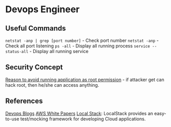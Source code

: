 # Devops Engineer

## Useful Commands

`netstat -anp | grep [port number]` - Check port number
`netstat -anp` - Check all port listening
`ps -all` - Display all running process
`service --status-all` - Display all running service

## Security Concept

[Reason to avoid running application as root permission](http://bencane.com/2012/02/20/why-you-should-avoid-running-applications-as-root/) - if attacker get can hack root, then he/she can access anything.

## References

[Devops Blogs](https://www.sumologic.com/blog/)
[AWS White Papers](https://aws.amazon.com/whitepapers/)
[Local Stack](https://github.com/localstack/localstack): LocalStack provides an easy-to-use test/mocking framework for developing Cloud applications.